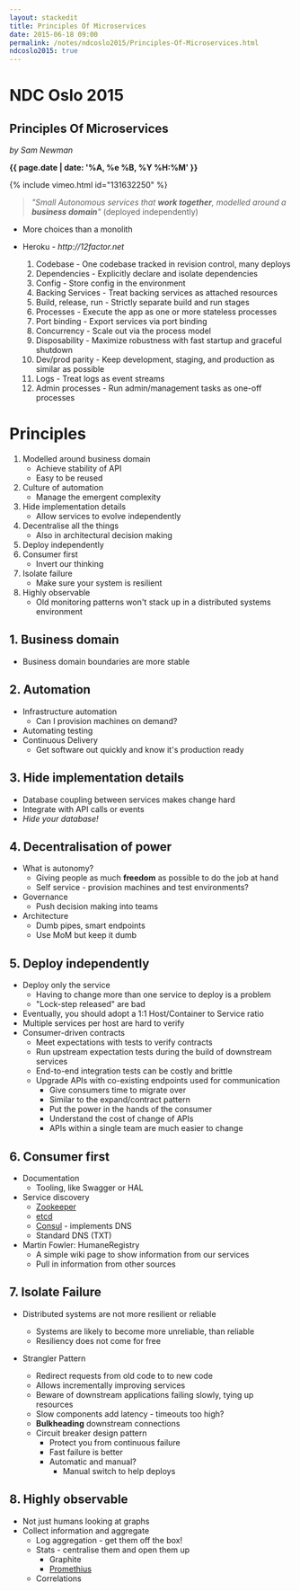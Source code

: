 ```yaml
---
layout: stackedit
title: Principles Of Microservices
date: 2015-06-18 09:00
permalink: /notes/ndcoslo2015/Principles-Of-Microservices.html
ndcoslo2015: true
---
```


# NDC Oslo 2015

## Principles Of Microservices
*by Sam Newman*

**{{ page.date | date: '%A, %e %B, %Y %H:%M' }}**

{% include vimeo.html id="131632250" %}

> _"Small *Autonomous* services that **work together**, modelled around a **business domain**"_ (deployed independently)
  
* More choices than a monolith

* Heroku - _http://12factor.net_
  1. Codebase - One codebase tracked in revision control, many deploys
  2. Dependencies - Explicitly declare and isolate dependencies
  3. Config - Store config in the environment
  4. Backing Services - Treat backing services as attached resources
  5. Build, release, run - Strictly separate build and run stages
  6. Processes - Execute the app as one or more stateless processes
  7. Port binding - Export services via port binding
  8. Concurrency - Scale out via the process model
  9. Disposability - Maximize robustness with fast startup and graceful shutdown
  10. Dev/prod parity - Keep development, staging, and production as similar as possible
  11. Logs - Treat logs as event streams
  12. Admin processes - Run admin/management tasks as one-off processes
  
# Principles

1. Modelled around business domain
   * Achieve stability of API
   * Easy to be reused
2. Culture of automation
   * Manage the emergent complexity
3. Hide implementation details
   * Allow services to evolve independently
4. Decentralise all the things
   * Also in architectural decision making
5. Deploy independently
6. Consumer first
   * Invert our thinking
7. Isolate failure
   * Make sure your system is resilient
8. Highly observable
   * Old monitoring patterns won't stack up in a distributed systems environment


## 1. Business domain
* Business domain boundaries are more stable

## 2. Automation
* Infrastructure automation
  * Can I provision machines on demand?
* Automating testing
* Continuous Delivery
  * Get software out quickly and know it's production ready

## 3. Hide implementation details
* Database coupling between services makes change hard
* Integrate with API calls or events
* _Hide your database!_

## 4. Decentralisation of power
* What is autonomy?
  * Giving people as much **freedom** as possible to do the job at hand
  * Self service - provision machines and test environments?
* Governance
  * Push decision making into teams
* Architecture
  * Dumb pipes, smart endpoints
  * Use MoM but keep it dumb

## 5. Deploy independently
* Deploy only the service
  * Having to change more than one service to deploy is a problem
  * "Lock-step released" are bad
* Eventually, you should adopt a 1:1 Host/Container to Service ratio
* Multiple services per host are hard to verify
* Consumer-driven contracts
  * Meet expectations with tests to verify contracts
  * Run upstream expectation tests during the build of downstream services
  * End-to-end integration tests can be costly and brittle
  * Upgrade APIs with co-existing endpoints used for communication
    * Give consumers time to migrate over
    * Similar to the expand/contract pattern
    * Put the power in the hands of the consumer
    * Understand the cost of change of APIs
    * APIs within a single team are much easier to change

## 6. Consumer first
* Documentation
  * Tooling, like Swagger or HAL
* Service discovery
  * [Zookeeper](https://zookeeper.apache.org/)
  * [etcd](https://github.com/coreos/etcd)
  * [Consul](https://www.consul.io/) - implements DNS
  * Standard DNS (TXT)
* Martin Fowler: HumaneRegistry
  * A simple wiki page to show information from our services
  * Pull in information from other sources

## 7. Isolate Failure
* Distributed systems are not more resilient or reliable
  * Systems are likely to become more unreliable, than reliable
  * Resiliency does not come for free

* Strangler Pattern
  * Redirect requests from old code to to new code
  * Allows incrementally improving services
  * Beware of downstream applications failing slowly, tying up resources
  * Slow components add latency - timeouts too high?
  * **Bulkheading** downstream connections
  * Circuit breaker design pattern
    * Protect you from continuous failure
    * Fast failure is better
    * Automatic and manual?
      * Manual switch to help deploys

## 8. Highly observable
* Not just humans looking at graphs
* Collect information and aggregate
  * Log aggregation - get them off the box!
  * Stats - centralise them and open them up
    * Graphite
    * [Promethius](http://prometheus.io/)
  * Correlations